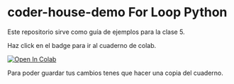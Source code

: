 # coder-house-demo For Loop Python
Este repositorio sirve como guía de ejemplos para la clase 5.

Haz click en el badge para ir al cuaderno de colab.

<a href="https://colab.research.google.com/drive/1apGtd3j4qEoMm7bW6r_ob4PfGjaKGnp4?usp=sharing" target="_parent"><img src="https://colab.research.google.com/assets/colab-badge.svg" alt="Open In Colab"/></a>

Para poder guardar tus cambios tenes que hacer una copia del cuaderno.


